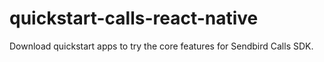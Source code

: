 # quickstart-calls-react-native
Download quickstart apps to try the core features for Sendbird Calls SDK.
